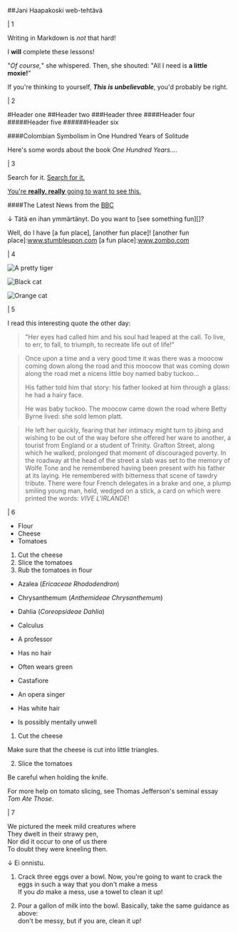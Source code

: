 ##Jani Haapakoski web-tehtävä

| 1

Writing in Markdown is _not_ that hard!

I **will** complete these lessons!

"_Of course,_" she whispered. Then, she shouted: "All I need is **a little moxie!**"

If you're thinking to yourself, **_This is unbelievable_**, you'd probably be right.

| 2

#Header one
##Header two
###Header three
####Header four
#####Header five
######Header six

####Colombian Symbolism in One Hundred Years of Solitude

Here's some words about the book _One Hundred Years..._.

| 3

Search for it. [Search for it.](www.google.com)

[You're **really, really** going to want to see this.](www.dailykitten.com.)

####The Latest News from the [BBC](www.bbc.com/news)

↓ Tätä en ihan ymmärtänyt.
Do you want to [see something fun][]?

Well, do I have [a fun place], [another fun place]!
[another fun place]:www.stumbleupon.com
[a fun place]:www.zombo.com

| 4

![A pretty tiger](https://upload.wikimedia.org/wikipedia/commons/5/56/Tiger.50.jpg)

![Black cat][Black]

![Orange cat][Orange]

[Black]:https://upload.wikimedia.org/wikipedia/commons/a/a3/81_INF_DIV_SSI.jpg
[Orange]:http://icons.iconarchive.com/icons/google/noto-emoji-animals-nature/256/22221-cat-icon.png

| 5

I read this interesting quote the other day:

>"Her eyes had called him and his soul had leaped at the call. To live, to err, to fall, to triumph, to recreate life out of life!"


>Once upon a time and a very good time it was there was a moocow coming down along the road and this moocow that was coming down along the road met a nicens little boy named baby tuckoo...
>
>His father told him that story: his father looked at him through a glass: he had a hairy face.
>
>He was baby tuckoo. The moocow came down the road where Betty Byrne lived: she sold lemon platt.

>He left her quickly, fearing that her intimacy might turn to jibing and wishing to be out of the way before she offered her ware to another, a tourist from England or a student of Trinity. Grafton Street, along which he walked, prolonged that moment of discouraged poverty. In the roadway at the head of the street a slab was set to the memory of Wolfe Tone and he remembered having been present with his father at its laying. He remembered with bitterness that scene of tawdry tribute. There were four French delegates in a brake and one, a plump smiling young man, held, wedged on a stick, a card on which were printed the words: *VIVE L'IRLANDE*!

| 6

* Flour
* Cheese
* Tomatoes

1. Cut the cheese
2. Slice the tomatoes
3. Rub the tomatoes in flour

* Azalea (*Ericaceae Rhododendron*)
* Chrysanthemum (*Anthemideae Chrysanthemum*)
* Dahlia (*Coreopsideae Dahlia*)

* Calculus
 * A professor
 * Has no hair
 * Often wears green
* Castafiore
 * An opera singer
 * Has white hair
 * Is possibly mentally unwell

1. Cut the cheese

  Make sure that the cheese is cut into little triangles.

2. Slice the tomatoes

  Be careful when holding the knife.
  
  For more help on tomato slicing, see Thomas Jefferson's seminal essay _Tom Ate Those_.

| 7

We pictured the meek mild creatures where  
They dwelt in their strawy pen,  
Nor did it occur to one of us there  
To doubt they were kneeling then.

↓ Ei onnistu.
1. Crack three eggs over a bowl.
Now, you're going to want to crack the eggs in such a way that you don't make a mess  
If you _do_ make a mess, use a towel to clean it up!

2. Pour a gallon of milk into the bowl.
Basically, take the same guidance as above:  
don't be messy, but if you are, clean it up!
